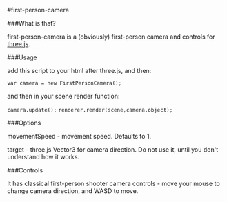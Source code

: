 #first-person-camera

###What is that?

first-person-camera is a (obviously) first-person camera and controls for [three.js](http://threejs.org/).

###Usage

add this script to your html after three.js, and then:

`var camera = new FirstPersonCamera();`

and then in your scene render function: 

`camera.update();`
`renderer.render(scene,camera.object);`

###Options

movementSpeed - movement speed. Defaults to 1.

target - three.js Vector3 for camera direction. Do not use it, until you don't understand how it works.

###Controls

It has classical first-person shooter camera controls - move your mouse to change camera direction, and WASD to move.